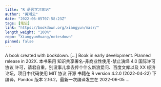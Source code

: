 ```yaml
---
title: "R 语言学习笔记"
author: "黄湘云"
date: "2022-06-05T07:58:23Z"
tags: [笔记]
link: "https://bookdown.org/xiangyun/masr/"
length_weight: "100%"
repo: "XiangyunHuang/notesdown"
pinned: false
---
```


A book created with bookdown. [...] Book in early development. Planned release in 202X. 本书采用 知识共享署名-非商业性使用-禁止演绎 4.0 国际许可协议 许可，请君自重，别没事儿拿去传个什么新浪爱问、百度文库以及 XX 经济论坛，项目中代码使用 MIT 协议 开源 书籍在 R version 4.2.0 (2022-04-22) 下编译，Pandoc 版本 2.16.2，最新一次编译发生在 2022-06-05 ...
